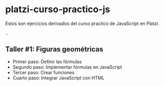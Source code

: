# platzi-curso-practico-js
Estos son ejercicios derivados del curso practico de JavaScript en Platzi.

..

## Taller #1: Figuras geométricas

- Primer paso: Definir las fórmulas
- Segundo paso: Implementar fórmulas en JavaScript
- Tercer paso: Crear funciones
- Cuarto paso: Integrar JavaScript con HTML
